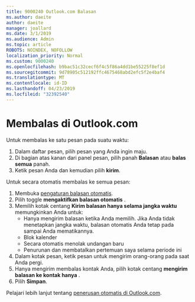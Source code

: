 ```yaml
---
title: 9000240 Outlook.com Balasan
ms.author: daeite
author: daeite
manager: joallard
ms.date: 3/1/2019
ms.audience: Admin
ms.topic: article
ROBOTS: NOINDEX, NOFOLLOW
localization_priority: Normal
ms.custom: 9000240
ms.openlocfilehash: b9bac51c32cecf6f4c5f86a4dd1be55225f8ef1d
ms.sourcegitcommit: 9d78905c512192ffc4675468abd2efc5f2e4baf4
ms.translationtype: MT
ms.contentlocale: id-ID
ms.lasthandoff: 04/23/2019
ms.locfileid: "32392540"
---
```

# <a name="replying-in-outlookcom"></a>Membalas di Outlook.com

Untuk membalas ke satu pesan pada suatu waktu:

1. Dalam daftar pesan, pilih pesan yang Anda ingin maju.
2. Di bagian atas kanan dari panel pesan, pilih panah **Balasan** atau **balas semua** panah.
3. Ketik pesan Anda dan kemudian pilih **kirim**.

Untuk secara otomatis membalas ke semua pesan:

1. Membuka [pengaturan balasan otomatis](https://outlook.live.com/mail/options/mail/automaticReplies/automaticRepliesOption).
2. Pilih toggle **mengaktifkan balasan otomatis** .
3. Memilih kotak centang **Kirim balasan hanya selama jangka waktu** memungkinkan Anda untuk:
    - Hanya mengirim balasan ketika Anda memilih. Jika Anda tidak menetapkan jangka waktu, balasan otomatis Anda tetap pada sampai Anda mematikannya.
    - Blok kalender
    - Secara otomatis menolak undangan baru
    - Penurunan dan membatalkan pertemuan saya selama periode ini
4. Dalam kotak pesan, ketik pesan untuk mengirim orang-orang pada saat Anda pergi.
5. Hanya mengirim membalas kontak Anda, pilih kotak centang **mengirim balasan ke kontak hanya** .
6. Pilih **Simpan**.

Pelajari lebih lanjut tentang [penerusan otomatis di Outlook.com](https://support.office.com/article/14614626-9855-48dc-a986-dec81d07b1a0).